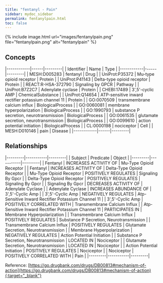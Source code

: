 ```yaml
---
title: "fentanyl - Pain"
sidebar: mydoc_sidebar
permalink: fentanylpain.html
toc: false 
---
```


{% include image.html url="images/fentanylpain.png" file="fentanylpain.png" alt="fentanylpain" %}

## Concepts

|------------|------|---------|
| Identifier | Name | Type    |
|------------|------|---------|
| MESH:D005283 | fentanyl | Drug |
| UniProt:P35372 | Mu-type opioid receptor | Protein |
| UniProt:P41143 | Delta-type opioid receptor | Protein |
| REACT:R-HSA-372790 | Signaling by GPCR | Pathway |
| UniProt:B7Z2C7 | Adenylate cyclase | Protein |
| CHEBI:17489 | 3',5'-cyclic AMP | ChemicalSubstance |
| UniProt:Q14654 | ATP-sensitive inward rectifier potassium channel 11 | Protein |
| GO:0070509 | transmembrane calcium influx | BiologicalProcess |
| GO:0060081 | membrane hyperpolarization | BiologicalProcess |
| GO:1990793 | substance P secretion, neurotransmission | BiologicalProcess |
| GO:0061535 | glutamate secretion, neurotransmission | BiologicalProcess |
| GO:0099610 | action potential initiation | BiologicalProcess |
| CL:0000198 | nociceptor | Cell |
| MESH:D010146 | pain | Disease |
|------------|------|---------|

## Relationships

|---------|-----------|---------|
| Subject | Predicate | Object  |
|---------|-----------|---------|
| Fentanyl | INCREASES ACTIVITY OF | Mu-Type Opioid Receptor |
| Fentanyl | INCREASES ACTIVITY OF | Delta-Type Opioid Receptor |
| Mu-Type Opioid Receptor | POSITIVELY REGULATES | Signaling By Gpcr |
| Delta-Type Opioid Receptor | POSITIVELY REGULATES | Signaling By Gpcr |
| Signaling By Gpcr | DECREASES ACTIVITY OF | Adenylate Cyclase |
| Adenylate Cyclase | INCREASES ABUNDANCE OF | 3',5'-Cyclic Amp |
| 3',5'-Cyclic Amp | NEGATIVELY REGULATES | Atp-Sensitive Inward Rectifier Potassium Channel 11 |
| 3',5'-Cyclic Amp | POSITIVELY CORRELATED WITH | Transmembrane Calcium Influx |
| Atp-Sensitive Inward Rectifier Potassium Channel 11 | PARTICIPATES IN | Membrane Hyperpolarization |
| Transmembrane Calcium Influx | POSITIVELY REGULATES | Substance P Secretion, Neurotransmission |
| Transmembrane Calcium Influx | POSITIVELY REGULATES | Glutamate Secretion, Neurotransmission |
| Membrane Hyperpolarization | NEGATIVELY REGULATES | Action Potential Initiation |
| Substance P Secretion, Neurotransmission | LOCATED IN | Nociceptor |
| Glutamate Secretion, Neurotransmission | LOCATED IN | Nociceptor |
| Action Potential Initiation | POSITIVELY REGULATES | Nociceptor |
| Nociceptor | POSITIVELY CORRELATED WITH | Pain |
|---------|-----------|---------|

Reference: [https://go.drugbank.com/drugs/DB00813#mechanism-of-action](https://go.drugbank.com/drugs/DB00813#mechanism-of-action){:target="_blank"}